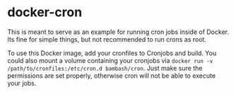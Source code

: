 # docker-cron
This is meant to serve as an example for running cron jobs inside of Docker. Its fine for simple things, but not recommended to run crons as root.

To use this Docker image, add your cronfiles to Cronjobs and build. You could also mount a volume containing your cronjobs via ```docker run -v /path/to/cronfiles:/etc/cron.d bambash/cron```. Just make sure the permissions are set properly, otherwise cron will not be able to execute your jobs.
